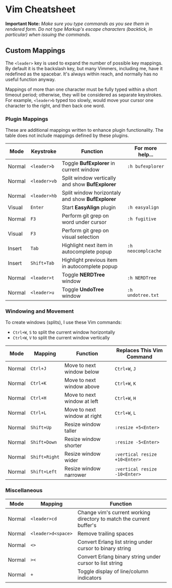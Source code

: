 # Vim Cheatsheet

**Important Note:** *Make sure you type commands as you see them in rendered form. Do not type Markup's escape characters (backtick, in particular) when issuing the commands.*
 
## Custom Mappings

The `<leader>` key is used to expand the number of possible key mappings. By default it is the backslash key, but many Vimmers, including me, have it redefined as the spacebar. It's always within reach, and normally has no useful function anyway.

Mappings of more than one character must be fully typed within a short timeout period; otherwise, they will be considered as separate keystrokes. For example, `<leader>b` typed too slowly, would move your cursor one character to the right, and then back one word.

### Plugin Mappings

These are additional mappings written to enhance plugin functionality. The table does not include mappings defined by these plugins.

Mode   | Keystroke     | Function                                          | For more help...
---|---|---|---
Normal | `<leader>b`   | Toggle **BufExplorer** in current window          | `:h bufexplorer`
Normal | `<leader>vb`  | Split window vertically and show **BufExplorer**  |
Normal | `<leader>hb`  | Split window horizontaly and show **BufExplorer** |
Visual | `Enter`       | Start **EasyAlign** plugin                        | `:h easyalign`
Normal | `F3`          | Perform git grep on word under cursor             | `:h fugitive`
Visual | `F3`          | Perform git grep on visual selection              |
Insert | `Tab`         | Highlight next item in autocomplete popup         | `:h neocomplcache`
Insert | `Shift+Tab`   | Highlight previous item in autocomplete popup     |
Normal | `<leader>t`   | Toggle **NERDTree** window                        | `:h NERDTree`
Normal | `<leader>u`   | Toggle **UndoTree** window                        | `:h undotree.txt`

### Windowing and Movement

To create windows (splits), I use these Vim commands:

* `Ctrl+W`, `S` to split the current window horizontally
* `Ctrl+W`, `V` to split the current window vertically

Mode   | Mapping       | Function                     | Replaces This Vim Command
---|---|---|---
Normal | `Ctrl+J`      | Move to next window below    | `Ctrl+W`, `J`
Normal | `Ctrl+K`      | Move to next window above    | `Ctrl+W`, `K`
Normal | `Ctrl+H`      | Move to next window at left  | `Ctrl+W`, `H`
Normal | `Ctrl+L`      | Move to next window at right | `Ctrl+W`, `L`
Normal | `Shift+Up`    | Resize window taller         | `:resize +5<Enter>`
Normal | `Shift+Down`  | Resize window shorter  | `:resize -5<Enter>`
Normal | `Shift+Right` | Resize window wider    | `:vertical resize +10<Enter>`
Normal | `Shift+Left`  | Resize window narrower | `:vertical resize -10<Enter>`

### Miscellaneous

Mode   | Mapping            | Function
---|---|---
Normal | `<leader>cd`       | Change vim's current working directory to match the current buffer's
Normal | `<leader>d<space>` | Remove trailing spaces
Normal | `<>`               | Convert Erlang list string under cursor to binary string
Normal | `><`               | Convert Erlang binary string under cursor to list string
Normal | `+`                | Toggle display of line/column indicators
